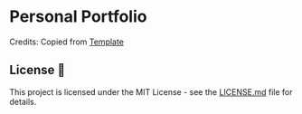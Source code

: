 # Personal Portfolio
Credits: Copied from [Template](https://github.com/varadbhogayata/varadbhogayata.github.io/)

## License 📄
This project is licensed under the MIT License - see the [LICENSE.md](./LICENSE) file for details.
